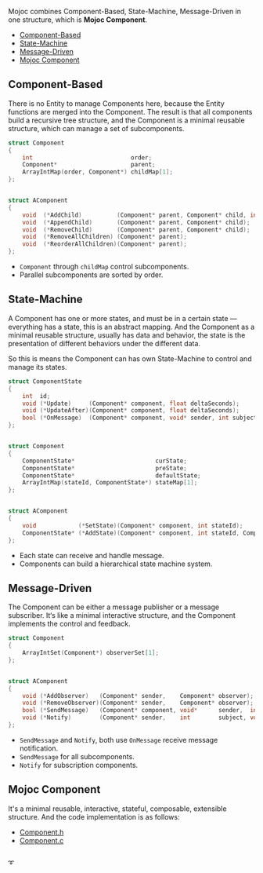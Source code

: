 Mojoc combines Component-Based, State-Machine, Message-Driven in one structure, which is **Mojoc Component**.

* [Component-Based](#component-based)
* [State-Machine](#state-machine)
* [Message-Driven](#message-driven)
* [Mojoc Component](#mojoc-component)

## Component-Based
There is no Entity to manage Components here, because the Entity functions are merged into the Component. The result is that all components build a recursive tree structure, and the Component is a minimal reusable structure, which can manage a set of subcomponents.

```c
struct Component
{
    int                            order;
    Component*                     parent;
    ArrayIntMap(order, Component*) childMap[1];
};


struct AComponent
{
    void  (*AddChild)          (Component* parent, Component* child, int order);
    void  (*AppendChild)       (Component* parent, Component* child);
    void  (*RemoveChild)       (Component* parent, Component* child);
    void  (*RemoveAllChildren) (Component* parent);
    void  (*ReorderAllChildren)(Component* parent);
};
```

* `Component` through `childMap` control subcomponents.
* Parallel subcomponents are sorted by order.

## State-Machine
A Component has one or more states, and must be in a certain state — everything has a state, this is an abstract mapping. And the Component as a minimal reusable structure, usually has data and behavior, the state is the presentation of different behaviors under the different data.

So this is means the Component can has own State-Machine to control and manage its states.

```c
struct ComponentState
{
    int  id;
    void (*Update)     (Component* component, float deltaSeconds);
    void (*UpdateAfter)(Component* component, float deltaSeconds);
    bool (*OnMessage)  (Component* component, void* sender, int subject, void* extraData);
};


struct Component
{
    ComponentState*                       curState;
    ComponentState*                       preState;
    ComponentState*                       defaultState;
    ArrayIntMap(stateId, ComponentState*) stateMap[1];
};


struct AComponent
{
    void            (*SetState)(Component* component, int stateId);
    ComponentState* (*AddState)(Component* component, int stateId, ComponentStateOnMessage onMessage, ComponentStateUpdate update);
};
```

* Each state can receive and handle message.
* Components can build a hierarchical state machine system.

## Message-Driven
The Component can be either a message publisher or a message subscriber. It‘s like a minimal interactive structure, and the Component implements the control and feedback.

```c
struct Component
{
    ArrayIntSet(Component*) observerSet[1];
};


struct AComponent
{
    void (*AddObserver)   (Component* sender,    Component* observer);
    void (*RemoveObserver)(Component* sender,    Component* observer);
    bool (*SendMessage)   (Component* component, void*      sender,  int   subject, void* extraData);
    void (*Notify)        (Component* sender,    int        subject, void* extraData);
};
```

* `SendMessage` and `Notify`, both use `OnMessage` receive message notification.
* `SendMessage` for all subcomponents.
* `Notify` for subscription components.

## Mojoc Component
It's a minimal reusable, interactive, stateful, composable, extensible structure. And the code implementation is as follows:
* [Component.h](../Engine/Application/Component.h)
* [Component.c](../Engine/Application/Component.c)

##
:curly_loop: